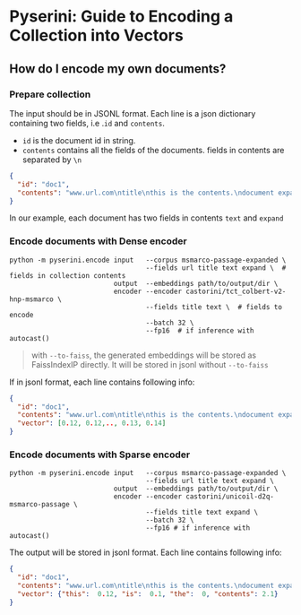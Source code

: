 # Pyserini: Guide to Encoding a Collection into Vectors

## How do I encode my own documents?

### Prepare collection
The input should be in JSONL format. 
Each line is a json dictionary containing two fields, i.e .`id` and `contents`.
- `id` is the document id in string.
- `contents` contains all the fields of the documents. fields in contents are separated by `\n` 
```json
{
  "id": "doc1",
  "contents": "www.url.com\ntitle\nthis is the contents.\ndocument expansion"
}
```
In our example, each document has two fields in contents `text` and `expand`

### Encode documents with Dense encoder
```
python -m pyserini.encode input   --corpus msmarco-passage-expanded \
                                  --fields url title text expand \  # fields in collection contents
                          output  --embeddings path/to/output/dir \
                          encoder --encoder castorini/tct_colbert-v2-hnp-msmarco \
                                  --fields title text \  # fields to encode
                                  --batch 32 \
                                  --fp16  # if inference with autocast()
```
> with `--to-faiss`, the generated embeddings will be stored as FaissIndexIP directly.
> It will be stored in jsonl without `--to-faiss`

If in jsonl format, each line contains following info:
```json
{
  "id": "doc1",
  "contents": "www.url.com\ntitle\nthis is the contents.\ndocument expansion",
  "vector": [0.12, 0.12,.., 0.13, 0.14]
}
```


### Encode documents with Sparse encoder
```
python -m pyserini.encode input   --corpus msmarco-passage-expanded \
                                  --fields url title text expand \
                          output  --embeddings path/to/output/dir \
                          encoder --encoder castorini/unicoil-d2q-msmarco-passage \
                                  --fields title text expand \
                                  --batch 32 \
                                  --fp16 # if inference with autocast()
```
The output will be stored in jsonl format. Each line contains following info:
```json
{
  "id": "doc1",
  "contents": "www.url.com\ntitle\nthis is the contents.\ndocument expansion",
  "vector": {"this":  0.12, "is":  0.1, "the":  0, "contents": 2.1}
}
```
